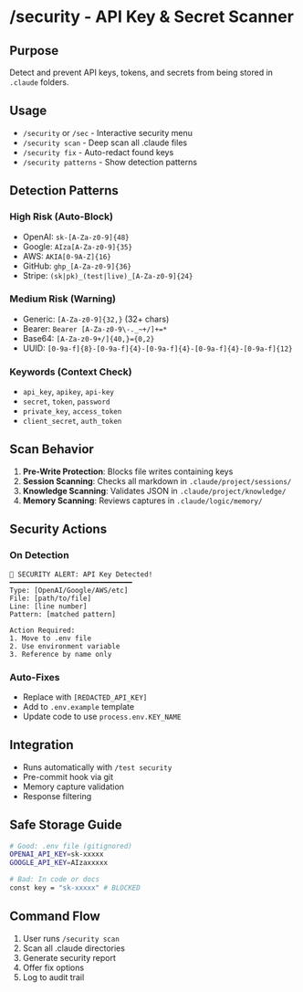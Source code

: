 # /security - API Key & Secret Scanner

## Purpose
Detect and prevent API keys, tokens, and secrets from being stored in `.claude` folders.

## Usage
- `/security` or `/sec` - Interactive security menu
- `/security scan` - Deep scan all .claude files
- `/security fix` - Auto-redact found keys
- `/security patterns` - Show detection patterns

## Detection Patterns
### High Risk (Auto-Block)
- OpenAI: `sk-[A-Za-z0-9]{48}`
- Google: `AIza[A-Za-z0-9]{35}`
- AWS: `AKIA[0-9A-Z]{16}`
- GitHub: `ghp_[A-Za-z0-9]{36}`
- Stripe: `(sk|pk)_(test|live)_[A-Za-z0-9]{24}`

### Medium Risk (Warning)
- Generic: `[A-Za-z0-9]{32,}` (32+ chars)
- Bearer: `Bearer [A-Za-z0-9\-._~+/]+=*`
- Base64: `[A-Za-z0-9+/]{40,}={0,2}`
- UUID: `[0-9a-f]{8}-[0-9a-f]{4}-[0-9a-f]{4}-[0-9a-f]{4}-[0-9a-f]{12}`

### Keywords (Context Check)
- `api_key`, `apikey`, `api-key`
- `secret`, `token`, `password`
- `private_key`, `access_token`
- `client_secret`, `auth_token`

## Scan Behavior
1. **Pre-Write Protection**: Blocks file writes containing keys
2. **Session Scanning**: Checks all markdown in `.claude/project/sessions/`
3. **Knowledge Scanning**: Validates JSON in `.claude/project/knowledge/`
4. **Memory Scanning**: Reviews captures in `.claude/logic/memory/`

## Security Actions
### On Detection
```
🚨 SECURITY ALERT: API Key Detected!
━━━━━━━━━━━━━━━━━━━━━━━━━━━━━━
Type: [OpenAI/Google/AWS/etc]
File: [path/to/file]
Line: [line number]
Pattern: [matched pattern]

Action Required:
1. Move to .env file
2. Use environment variable
3. Reference by name only
```

### Auto-Fixes
- Replace with `[REDACTED_API_KEY]`
- Add to `.env.example` template
- Update code to use `process.env.KEY_NAME`

## Integration
- Runs automatically with `/test security`
- Pre-commit hook via git
- Memory capture validation
- Response filtering

## Safe Storage Guide
```bash
# Good: .env file (gitignored)
OPENAI_API_KEY=sk-xxxxx
GOOGLE_API_KEY=AIzaxxxxx

# Bad: In code or docs
const key = "sk-xxxxx" # BLOCKED
```

## Command Flow
1. User runs `/security scan`
2. Scan all .claude directories
3. Generate security report
4. Offer fix options
5. Log to audit trail